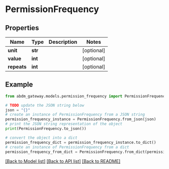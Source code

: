 # PermissionFrequency


## Properties

Name | Type | Description | Notes
------------ | ------------- | ------------- | -------------
**unit** | **str** |  | [optional] 
**value** | **int** |  | [optional] 
**repeats** | **int** |  | [optional] 

## Example

```python
from abdm_gateway.models.permission_frequency import PermissionFrequency

# TODO update the JSON string below
json = "{}"
# create an instance of PermissionFrequency from a JSON string
permission_frequency_instance = PermissionFrequency.from_json(json)
# print the JSON string representation of the object
print(PermissionFrequency.to_json())

# convert the object into a dict
permission_frequency_dict = permission_frequency_instance.to_dict()
# create an instance of PermissionFrequency from a dict
permission_frequency_from_dict = PermissionFrequency.from_dict(permission_frequency_dict)
```
[[Back to Model list]](../README.md#documentation-for-models) [[Back to API list]](../README.md#documentation-for-api-endpoints) [[Back to README]](../README.md)


